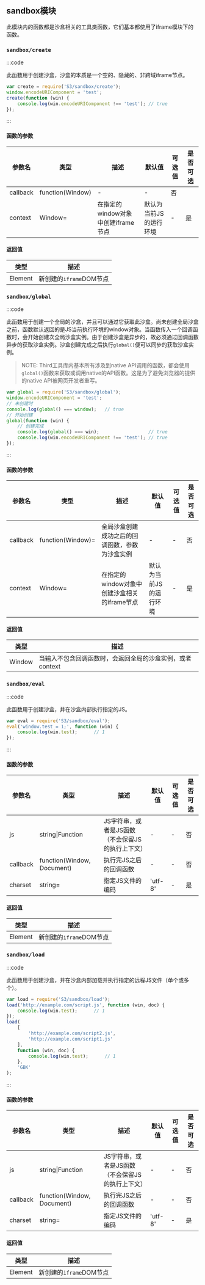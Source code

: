 ## sandbox模块

此模块内的函数都是沙盒相关的工具类函数，它们基本都使用了iframe模块下的函数。


### `sandbox/create`

:::code

此函数用于创建沙盒，沙盒的本质是一个空的、隐藏的、非跨域iframe节点。

```javascript
var create = require('S3/sandbox/create');
window.encodeURIComponent = 'test';
create(function (win) {
    console.log(win.encodeURIComponent !== 'test'); // true
});
```
:::

#### 函数的参数

| 参数名 | 类型 | 描述 | 默认值 | 可选值 | 是否可选 |
| ----- | ---- | ---- | ----- | ------ | ------- |
| callback | function(Window) | - | - | 否 |
| context  | Window= | 在指定的window对象中创建iframe节点 | 默认为当前JS的运行环境 | - | 是

#### 返回值

| 类型 | 描述 |
| ---- | ---- |
| Element | 新创建的`iframe`DOM节点 |


### `sandbox/global`

:::code

此函数用于创建一个全局的沙盒，并且可以通过它获取此沙盒。尚未创建全局沙盒之前，函数默认返回的是JS当前执行环境的window对象。当函数传入一个回调函数时，会开始创建次全局沙盒实例。由于创建沙盒是异步的，故必须通过回调函数异步的获取沙盒实例。沙盒创建完成之后执行`global()`便可以同步的获取沙盒实例。

> NOTE: Third工具库内基本所有涉及到native API调用的函数，都会使用`global()`函数来获取或调用native的API函数。这是为了避免浏览器的提供的native API被网页开发者重写。

```javascript
var global = require('S3/sandbox/global');
window.encodeURIComponent = 'test';
// 未创建时
console.log(global() === window);   // true
// 开始创建
global(function (win) {
    // 创建完成
    console.log(global() === win);                  // true
    console.log(win.encodeURIComponent !== 'test'); // true
});
```
:::

#### 函数的参数

| 参数名 | 类型 | 描述 | 默认值 | 可选值 | 是否可选 |
| ----- | ---- | ---- | ----- | ------ | ------- |
| callback | function(Window)= | 全局沙盒创建成功之后的回调函数，参数为沙盒实例 | - | - | 否 |
| context  | Window= | 在指定的window对象中创建沙盒相关的iframe节点 | 默认为当前JS的运行环境 | - | 是

#### 返回值

| 类型 | 描述 |
| ---- | ---- |
| Window | 当输入不包含回调函数时，会返回全局的沙盒实例，或者context |


### `sandbox/eval`

:::code

此函数用于创建沙盒，并在沙盒内部执行指定的JS。

```javascript
var eval = require('S3/sandbox/eval');
eval('window.test = 1;', function (win) {
    console.log(win.test);      // 1
});
```
:::

#### 函数的参数

| 参数名 | 类型 | 描述 | 默认值 | 可选值 | 是否可选 |
| ----- | ---- | ---- | ----- | ------ | ------- |
| js    | string\|Function | JS字符串，或者是JS函数（不会保留JS的执行上下文） | - | - | 否 |
| callback | function(Window, Document) | 执行完JS之后的回调函数 | - | - | 否 |
| charset  | string= | 指定JS文件的编码 | 'utf-8' | - | 是

#### 返回值

| 类型 | 描述 |
| ---- | ---- |
| Element | 新创建的`iframe`DOM节点 |


### `sandbox/load`

:::code

此函数用于创建沙盒，并在沙盒内部加载并执行指定的远程JS文件（单个或多个）。

```javascript
var load = require('S3/sandbox/load');
load('http://example.com/script.js', function (win, doc) {
    console.log(win.test);      // 1
});
load(
    [
        'http://example.com/script2.js',
        'http://example.com/script1.js'
    ],
    function (win, doc) {
        console.log(win.test);      // 1
    },
    'GBK'
);
```
:::

#### 函数的参数

| 参数名 | 类型 | 描述 | 默认值 | 可选值 | 是否可选 |
| ----- | ---- | ---- | ----- | ------ | ------- |
| js    | string\|Function | JS字符串，或者是JS函数（不会保留JS的执行上下文） | - | - | 否 |
| callback | function(Window, Document) | 执行完JS之后的回调函数 | - | - | 否 |
| charset  | string= | 指定JS文件的编码 | 'utf-8' | - | 是

#### 返回值

| 类型 | 描述 |
| ---- | ---- |
| Element | 新创建的`iframe`DOM节点 |
